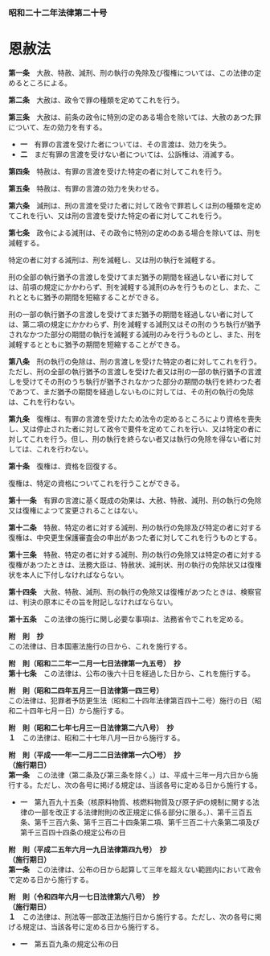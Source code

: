 ### 昭和二十二年法律第二十号  
# 恩赦法  
  
**第一条**　大赦、特赦、減刑、刑の執行の免除及び復権については、この法律の定めるところによる。  
  
**第二条**　大赦は、政令で罪の種類を定めてこれを行う。  
  
**第三条**　大赦は、前条の政令に特別の定のある場合を除いては、大赦のあつた罪について、左の効力を有する。  
* **一**　有罪の言渡を受けた者については、その言渡は、効力を失う。  
* **二**　まだ有罪の言渡を受けない者については、公訴権は、消滅する。  
  
**第四条**　特赦は、有罪の言渡を受けた特定の者に対してこれを行う。  
  
**第五条**　特赦は、有罪の言渡の効力を失わせる。  
  
**第六条**　減刑は、刑の言渡を受けた者に対して政令で罪若しくは刑の種類を定めてこれを行い、又は刑の言渡を受けた特定の者に対してこれを行う。  
  
**第七条**　政令による減刑は、その政令に特別の定めのある場合を除いては、刑を減軽する。  
  
特定の者に対する減刑は、刑を減軽し、又は刑の執行を減軽する。  
  
刑の全部の執行猶予の言渡しを受けてまだ猶予の期間を経過しない者に対しては、前項の規定にかかわらず、刑を減軽する減刑のみを行うものとし、また、これとともに猶予の期間を短縮することができる。  
  
刑の一部の執行猶予の言渡しを受けてまだ猶予の期間を経過しない者に対しては、第二項の規定にかかわらず、刑を減軽する減刑又はその刑のうち執行が猶予されなかつた部分の期間の執行を減軽する減刑のみを行うものとし、また、刑を減軽するとともに猶予の期間を短縮することができる。  
  
**第八条**　刑の執行の免除は、刑の言渡しを受けた特定の者に対してこれを行う。ただし、刑の全部の執行猶予の言渡しを受けた者又は刑の一部の執行猶予の言渡しを受けてその刑のうち執行が猶予されなかつた部分の期間の執行を終わつた者であつて、まだ猶予の期間を経過しないものに対しては、その刑の執行の免除は、これを行わない。  
  
**第九条**　復権は、有罪の言渡を受けたため法令の定めるところにより資格を喪失し、又は停止された者に対して政令で要件を定めてこれを行い、又は特定の者に対してこれを行う。但し、刑の執行を終らない者又は執行の免除を得ない者に対しては、これを行わない。  
  
**第十条**　復権は、資格を回復する。  
  
復権は、特定の資格についてこれを行うことができる。  
  
**第十一条**　有罪の言渡に基く既成の効果は、大赦、特赦、減刑、刑の執行の免除又は復権によつて変更されることはない。  
  
**第十二条**　特赦、特定の者に対する減刑、刑の執行の免除及び特定の者に対する復権は、中央更生保護審査会の申出があつた者に対してこれを行うものとする。  
  
**第十三条**　特赦、特定の者に対する減刑、刑の執行の免除又は特定の者に対する復権があつたときは、法務大臣は、特赦状、減刑状、刑の執行の免除状又は復権状を本人に下付しなければならない。  
  
**第十四条**　大赦、特赦、減刑、刑の執行の免除又は復権があつたときは、検察官は、判決の原本にその旨を附記しなければならない。  
  
**第十五条**　この法律の施行に関し必要な事項は、法務省令でこれを定める。  
  
**附　則　抄**  
この法律は、日本国憲法施行の日から、これを施行する。  
  
**附　則（昭和二二年一二月一七日法律第一九五号）　抄**  
**第十七条**　この法律は、公布の後六十日を経過した日から、これを施行する。  
  
**附　則（昭和二四年五月三一日法律第一四三号）**  
この法律は、犯罪者予防更生法（昭和二十四年法律第百四十二号）施行の日（昭和二十四年七月一日）から施行する。  
  
**附　則（昭和二七年七月三一日法律第二六八号）　抄**  
**１**　この法律は、昭和二十七年八月一日から施行する。  
  
**附　則（平成一一年一二月二二日法律第一六〇号）　抄**  
**（施行期日）**  
**第一条**　この法律（第二条及び第三条を除く。）は、平成十三年一月六日から施行する。ただし、次の各号に掲げる規定は、当該各号に定める日から施行する。  
* **一**　第九百九十五条（核原料物質、核燃料物質及び原子炉の規制に関する法律の一部を改正する法律附則の改正規定に係る部分に限る。）、第千三百五条、第千三百六条、第千三百二十四条第二項、第千三百二十六条第二項及び第千三百四十四条の規定公布の日  
  
**附　則（平成二五年六月一九日法律第四九号）　抄**  
**（施行期日）**  
**第一条**　この法律は、公布の日から起算して三年を超えない範囲内において政令で定める日から施行する。  
  
**附　則（令和四年六月一七日法律第六八号）　抄**  
**（施行期日）**  
**１**　この法律は、刑法等一部改正法施行日から施行する。ただし、次の各号に掲げる規定は、当該各号に定める日から施行する。  
* **一**　第五百九条の規定公布の日  
  
